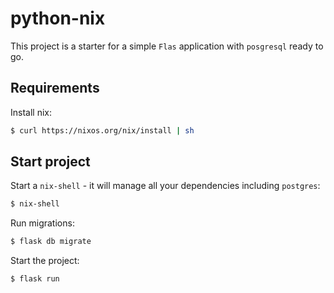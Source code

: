 # python-nix

This project is a starter for a simple `Flas` application with `posgresql` ready to go.

## Requirements

Install nix: 

```bash
$ curl https://nixos.org/nix/install | sh
```

## Start project

Start a `nix-shell` - it will manage all your dependencies including `postgres`:

```bash
$ nix-shell
```

Run migrations:

```bash
$ flask db migrate
```

Start the project:

```bash
$ flask run
```
